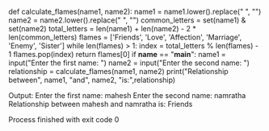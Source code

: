 def calculate_flames(name1, name2):
    name1 = name1.lower().replace(" ", "")
    name2 = name2.lower().replace(" ", "")
    common_letters = set(name1) & set(name2)
    total_letters = len(name1) + len(name2) - 2 * len(common_letters)
    flames = ['Friends', 'Love', 'Affection', 'Marriage', 'Enemy', 'Sister']
    while len(flames) > 1:
        index = total_letters % len(flames) - 1
        flames.pop(index)
    return flames[0]
if __name__ == "__main__":
    name1 = input("Enter the first name: ")
    name2 = input("Enter the second name: ")
    relationship = calculate_flames(name1, name2)
    print("Relationship between", name1, "and", name2, "is:",relationship)

    
    
Output:
Enter the first name: mahesh
Enter the second name: namratha
Relationship between mahesh and namratha is: Friends

Process finished with exit code 0
